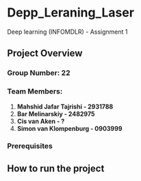 # Depp_Leraning_Laser
Deep learning (INFOMDLR) - Assignment 1

## Project Overview


### Group Number: 22

### Team Members:
1. **Mahshid Jafar Tajrishi - 2931788**
2. **Bar Melinarskiy - 2482975**
3. **Cis van Aken - ?**
4. **Simon van Klompenburg - 0903999**

### Prerequisites


## How to run the project